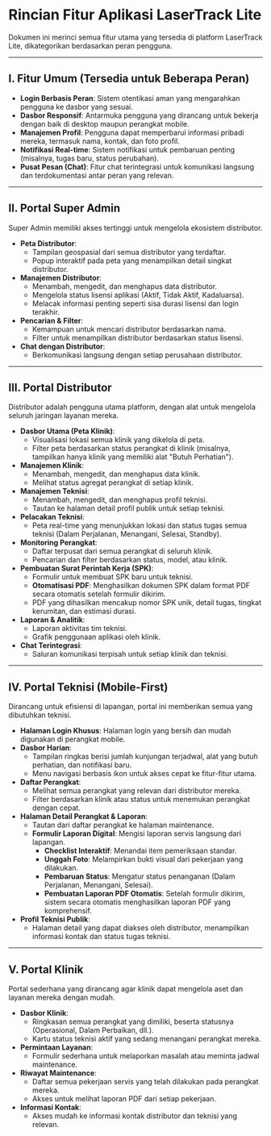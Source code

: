 # Rincian Fitur Aplikasi LaserTrack Lite

Dokumen ini merinci semua fitur utama yang tersedia di platform LaserTrack Lite, dikategorikan berdasarkan peran pengguna.

---

## Ⅰ. Fitur Umum (Tersedia untuk Beberapa Peran)

- **Login Berbasis Peran**: Sistem otentikasi aman yang mengarahkan pengguna ke dasbor yang sesuai.
- **Dasbor Responsif**: Antarmuka pengguna yang dirancang untuk bekerja dengan baik di desktop maupun perangkat mobile.
- **Manajemen Profil**: Pengguna dapat memperbarui informasi pribadi mereka, termasuk nama, kontak, dan foto profil.
- **Notifikasi Real-time**: Sistem notifikasi untuk pembaruan penting (misalnya, tugas baru, status perubahan).
- **Pusat Pesan (Chat)**: Fitur chat terintegrasi untuk komunikasi langsung dan terdokumentasi antar peran yang relevan.

---

## Ⅱ. Portal Super Admin

Super Admin memiliki akses tertinggi untuk mengelola ekosistem distributor.

- **Peta Distributor**:
  - Tampilan geospasial dari semua distributor yang terdaftar.
  - Popup interaktif pada peta yang menampilkan detail singkat distributor.
- **Manajemen Distributor**:
  - Menambah, mengedit, dan menghapus data distributor.
  - Mengelola status lisensi aplikasi (Aktif, Tidak Aktif, Kadaluarsa).
  - Melacak informasi penting seperti sisa durasi lisensi dan login terakhir.
- **Pencarian & Filter**:
  - Kemampuan untuk mencari distributor berdasarkan nama.
  - Filter untuk menampilkan distributor berdasarkan status lisensi.
- **Chat dengan Distributor**:
  - Berkomunikasi langsung dengan setiap perusahaan distributor.

---

## Ⅲ. Portal Distributor

Distributor adalah pengguna utama platform, dengan alat untuk mengelola seluruh jaringan layanan mereka.

- **Dasbor Utama (Peta Klinik)**:
  - Visualisasi lokasi semua klinik yang dikelola di peta.
  - Filter peta berdasarkan status perangkat di klinik (misalnya, tampilkan hanya klinik yang memiliki alat "Butuh Perhatian").
- **Manajemen Klinik**:
  - Menambah, mengedit, dan menghapus data klinik.
  - Melihat status agregat perangkat di setiap klinik.
- **Manajemen Teknisi**:
  - Menambah, mengedit, dan menghapus profil teknisi.
  - Tautan ke halaman detail profil publik untuk setiap teknisi.
- **Pelacakan Teknisi**:
  - Peta real-time yang menunjukkan lokasi dan status tugas semua teknisi (Dalam Perjalanan, Menangani, Selesai, Standby).
- **Monitoring Perangkat**:
  - Daftar terpusat dari semua perangkat di seluruh klinik.
  - Pencarian dan filter berdasarkan status, model, atau klinik.
- **Pembuatan Surat Perintah Kerja (SPK)**:
  - Formulir untuk membuat SPK baru untuk teknisi.
  - **Otomatisasi PDF**: Menghasilkan dokumen SPK dalam format PDF secara otomatis setelah formulir dikirim.
  - PDF yang dihasilkan mencakup nomor SPK unik, detail tugas, tingkat kerumitan, dan estimasi durasi.
- **Laporan & Analitik**:
  - Laporan aktivitas tim teknisi.
  - Grafik penggunaan aplikasi oleh klinik.
- **Chat Terintegrasi**:
  - Saluran komunikasi terpisah untuk setiap klinik dan teknisi.

---

## Ⅳ. Portal Teknisi (Mobile-First)

Dirancang untuk efisiensi di lapangan, portal ini memberikan semua yang dibutuhkan teknisi.

- **Halaman Login Khusus**: Halaman login yang bersih dan mudah digunakan di perangkat mobile.
- **Dasbor Harian**:
  - Tampilan ringkas berisi jumlah kunjungan terjadwal, alat yang butuh perhatian, dan notifikasi baru.
  - Menu navigasi berbasis ikon untuk akses cepat ke fitur-fitur utama.
- **Daftar Perangkat**:
  - Melihat semua perangkat yang relevan dari distributor mereka.
  - Filter berdasarkan klinik atau status untuk menemukan perangkat dengan cepat.
- **Halaman Detail Perangkat & Laporan**:
  - Tautan dari daftar perangkat ke halaman maintenance.
  - **Formulir Laporan Digital**: Mengisi laporan servis langsung dari lapangan.
    - **Checklist Interaktif**: Menandai item pemeriksaan standar.
    - **Unggah Foto**: Melampirkan bukti visual dari pekerjaan yang dilakukan.
    - **Pembaruan Status**: Mengatur status penanganan (Dalam Perjalanan, Menangani, Selesai).
    - **Pembuatan Laporan PDF Otomatis**: Setelah formulir dikirim, sistem secara otomatis menghasilkan laporan PDF yang komprehensif.
- **Profil Teknisi Publik**:
  - Halaman detail yang dapat diakses oleh distributor, menampilkan informasi kontak dan status tugas teknisi.

---

## Ⅴ. Portal Klinik

Portal sederhana yang dirancang agar klinik dapat mengelola aset dan layanan mereka dengan mudah.

- **Dasbor Klinik**:
  - Ringkasan semua perangkat yang dimiliki, beserta statusnya (Operasional, Dalam Perbaikan, dll.).
  - Kartu status teknisi aktif yang sedang menangani perangkat mereka.
- **Permintaan Layanan**:
  - Formulir sederhana untuk melaporkan masalah atau meminta jadwal maintenance.
- **Riwayat Maintenance**:
  - Daftar semua pekerjaan servis yang telah dilakukan pada perangkat mereka.
  - Akses untuk melihat laporan PDF dari setiap pekerjaan.
- **Informasi Kontak**:
  - Akses mudah ke informasi kontak distributor dan teknisi yang relevan.
